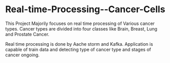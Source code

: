 # Real-time-Processing--Cancer-Cells

This Project Majorily focuses on real time processing of Various cancer types. Cancer types are divided into four classes like Brain, Breast, Lung and Prostate Cancer.

Real time processing is done by Aache storm and Kafka. Application is capable of train data and detecting type of cancer type and stages of cancer ongoing.
